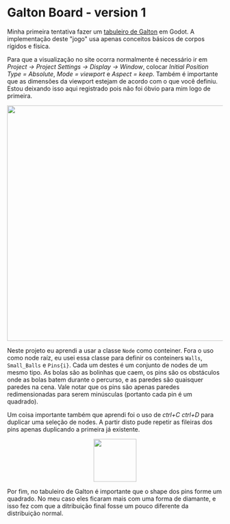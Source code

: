 # Galton Board - version 1

Minha primeira tentativa fazer um [tabuleiro de Galton](https://pt.wikipedia.org/wiki/Tabuleiro_de_Galton) em Godot. A implementação deste "jogo" usa apenas conceitos básicos de corpos rígidos e física. 

Para que a visualização no site ocorra normalmente é necessário ir em *Project → Project Settings → Display → Window*, colocar *Initial Position Type = Absolute*, *Mode = viewport* e *Aspect = keep*. Também é importante que as dimensões da viewport estejam de acordo com o que você definiu. Estou deixando isso aqui registrado pois não foi óbvio para mim logo de primeira.

<p align="center">
  <img src="https://github.com/user-attachments/assets/e2ef8e5c-e25c-4d3d-b18a-a3ec841d8034" width="550"/>
</p>

Neste projeto eu aprendi a usar a classe `Node` como conteiner. Fora o uso como node raíz, eu usei essa classe para definir os conteiners `Walls`, `Small_Balls` e `Pins{i}`. Cada um destes é um conjunto de nodes de um mesmo tipo. As bolas são as bolinhas que caem, os pins são os obstáculos onde as bolas batem durante o percurso, e as paredes são quaisquer paredes na cena. Vale notar que os pins são apenas paredes redimensionadas para serem minúsculas (portanto cada pin é um quadrado).

Um coisa importante também que aprendi foi o uso de *ctrl+C* *ctrl+D* para duplicar uma seleção de nodes. A partir disto pude repetir as fileiras dos pins apenas duplicando a primeira já existente.

<p align="center">
  <img src="https://github.com/user-attachments/assets/7ea3685a-f061-4759-9852-2f6a446a6c33" width="100"/>
</p>

Por fim, no tabuleiro de Galton é importante que o shape dos pins forme um quadrado. No meu caso eles ficaram mais com uma forma de diamante, e isso fez com que a ditribuição final fosse um pouco diferente da distribuição normal. 
